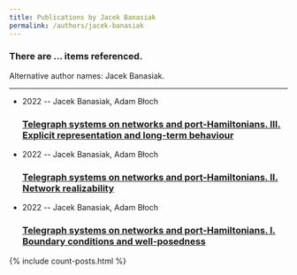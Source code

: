 ```yaml
---
title: Publications by Jacek Banasiak
permalink: /authors/jacek-banasiak
---
```


<h3 id="number-posts">There are ... items referenced.</h3>
<p id='info-authors'>Alternative author names: Jacek Banasiak.</p>
<hr />
<ul class="post-list">
<li><span class='post-meta'>2022 -- Jacek Banasiak, Adam Błoch</span><h3><a class='post-link' href="{{ site.baseurl }}/telegraph-systems-on-networks-and-port-hamiltonians-iii-explicit-representation-and-long-term-behaviour">Telegraph systems on networks and port-Hamiltonians. Ⅲ. Explicit representation and long-term behaviour</a></h3></li>
<li><span class='post-meta'>2022 -- Jacek Banasiak, Adam Błoch</span><h3><a class='post-link' href="{{ site.baseurl }}/telegraph-systems-on-networks-and-port-hamiltonians-ii-network-realizability">Telegraph systems on networks and port-Hamiltonians. Ⅱ. Network realizability</a></h3></li>
<li><span class='post-meta'>2022 -- Jacek Banasiak, Adam Błoch</span><h3><a class='post-link' href="{{ site.baseurl }}/telegraph-systems-on-networks-and-port-hamiltonians-i-boundary-conditions-and-well-posedness">Telegraph systems on networks and port-Hamiltonians. I. Boundary conditions and well-posedness</a></h3></li>

</ul>
{% include count-posts.html %}
